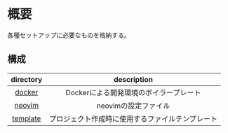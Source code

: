 # 概要

各種セットアップに必要なものを格納する。

## 構成

|      directory       |                    description                   |
|:--------------------:|:------------------------------------------------:|
|   [docker][docker]   |      Dockerによる開発環境のボイラープレート      |
| [neovim]() | neovimの設定ファイル |
| [template][template] | プロジェクト作成時に使用するファイルテンプレート |

[docker]:https://github.com/tom0418/Setup/tree/main/docker
[neovim]:https://github.com/tom0418/Setup/tree/main/neovim
[template]:https://github.com/tom0418/Setup/tree/main/template
